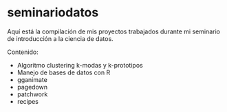 # seminariodatos
Aquí está la compilación de mis proyectos trabajados durante mi seminario de introducción a la ciencia de datos. 

Contenido:
- Algoritmo clustering k-modas y k-prototipos
- Manejo de bases de datos con R
- gganimate
- pagedown
- patchwork
- recipes
